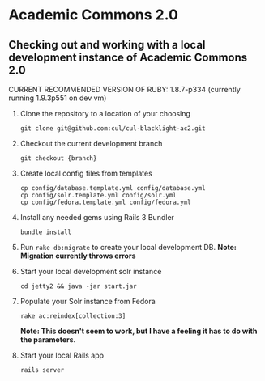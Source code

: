 # Academic Commons 2.0

## Checking out and working with a local development instance of Academic Commons 2.0

CURRENT RECOMMENDED VERSION OF RUBY: 1.8.7-p334 (currently running 1.9.3p551 on dev vm)

1. Clone the repository to a location of your choosing
   ```
   git clone git@github.com:cul/cul-blacklight-ac2.git
   ```

2. Checkout the current development branch
   ```
   git checkout {branch}
   ```

3. Create local config files from templates
   ```
   cp config/database.template.yml config/database.yml
   cp config/solr.template.yml config/solr.yml
   cp config/fedora.template.yml config/fedora.yml
   ```

4. Install any needed gems using Rails 3 Bundler
   ```
   bundle install
   ```

5. Run `rake db:migrate` to create your local development DB. 
**Note: Migration currently throws errors**

6. Start your local development solr instance
   ```
   cd jetty2 && java -jar start.jar
   ```

7. Populate your Solr instance from Fedora
   ```
   rake ac:reindex[collection:3]
   ```
   **Note: This doesn't seem to work, but I have a feeling it has to do with the parameters.**

8. Start your local Rails app
   ```
   rails server
   ```
